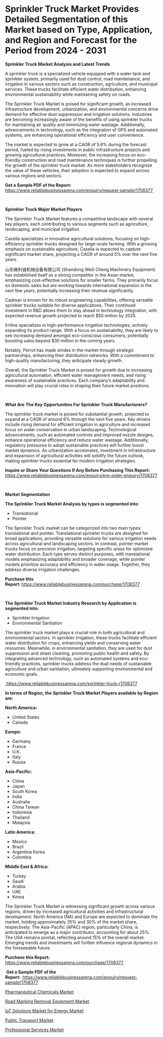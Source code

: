 <p><h1>Sprinkler Truck Market Provides Detailed Segmentation of this Market based on Type, Application, and Region and Forecast for the Period from 2024 - 2031</h1></p><p><strong>Sprinkler Truck Market Analysis and Latest Trends</strong></p>
<p><p>A sprinkler truck is a specialized vehicle equipped with a water tank and sprinkler system, primarily used for dust control, road maintenance, and irrigation in various sectors such as construction, agriculture, and municipal services. These trucks facilitate efficient water distribution, enhancing environmental sustainability while maintaining safety on roads.</p><p>The Sprinkler Truck Market is poised for significant growth, as increased infrastructure development, urbanization, and environmental concerns drive demand for effective dust suppression and irrigation solutions. Industries are becoming increasingly aware of the benefits of using sprinkler trucks for maintaining air quality and minimizing water wastage. Additionally, advancements in technology, such as the integration of GPS and automated systems, are enhancing operational efficiency and user convenience.</p><p>The market is expected to grow at a CAGR of 5.6% during the forecast period, fueled by rising investments in public infrastructure projects and growing agricultural practices. Moreover, the increasing focus on eco-friendly construction and road maintenance techniques is further propelling the growth of the sprinkler truck market. As more stakeholders recognize the value of these vehicles, their adoption is expected to expand across various regions and sectors.</p></p>
<p><strong>Get a Sample PDF of the Report:&nbsp;</strong> <a href="https://www.reliablebusinessarena.com/enquiry/request-sample/1708377?utm_campaign=1347&utm_medium=2&utm_source=Github&utm_content=ia&utm_term=21102024&utm_id=sprinkler-truck">https://www.reliablebusinessarena.com/enquiry/request-sample/1708377</a></p>
<p>&nbsp;</p>
<p><strong>Sprinkler Truck Major Market Players</strong></p>
<p><p>The Sprinkler Truck Market features a competitive landscape with several key players, each contributing to various segments such as agriculture, landscaping, and municipal irrigation. </p><p>Casella specializes in innovative agricultural solutions, focusing on high-efficiency sprinkler trucks designed for large-scale farming. With a growing emphasis on sustainable agriculture, Casella is expected to capture significant market share, projecting a CAGR of around 5% over the next five years.</p><p>山东微利诚机械设备有限公司 (Shandong Weili Cheng Machinery Equipment) has established itself as a strong competitor in the Asian market, emphasizing cost-effective solutions for smaller farms. They primarily focus on domestic sales but are working towards international expansion in the next few years, potentially increasing their revenue significantly.</p><p>Cadman is known for its robust engineering capabilities, offering versatile sprinkler trucks suitable for diverse applications. Their continued investment in R&D allows them to stay ahead in technology integration, with expected revenue growth projected to reach $50 million by 2025.</p><p>Irriline specializes in high-performance irrigation technologies, actively expanding its product range. With a focus on sustainability, they are likely to see increasing demand amongst eco-conscious consumers, potentially boosting sales beyond $30 million in the coming years.</p><p>Notably, Perrot has made strides in the market through strategic partnerships, enhancing their distribution networks. With a commitment to high-quality manufacturing, they anticipate steady growth.</p><p>Overall, the Sprinkler Truck Market is poised for growth due to increasing agricultural automation, efficient water management needs, and rising awareness of sustainable practices. Each company’s adaptability and innovation will play crucial roles in shaping their future market positions.</p></p>
<p>&nbsp;</p>
<p><strong>What Are The Key Opportunities For Sprinkler Truck Manufacturers?</strong></p>
<p><p>The sprinkler truck market is poised for substantial growth, projected to expand at a CAGR of around 6% through the next five years. Key drivers include rising demand for efficient irrigation in agriculture and increased focus on water conservation in urban landscaping. Technological advancements, such as automated controls and improved nozzle designs, enhance operational efficiency and reduce water wastage. Additionally, regulatory pressures to adopt sustainable practices will further boost market dynamics. As urbanization accelerates, investment in infrastructure and expansion of agricultural activities will solidify the future outlook, making sprinkler trucks essential for modern irrigation strategies.</p></p>
<p><strong>Inquire or Share Your Questions If Any Before Purchasing This Report:</strong> <a href="https://www.reliablebusinessarena.com/enquiry/pre-order-enquiry/1708377?utm_campaign=1347&utm_medium=2&utm_source=Github&utm_content=ia&utm_term=21102024&utm_id=sprinkler-truck">https://www.reliablebusinessarena.com/enquiry/pre-order-enquiry/1708377</a></p>
<p>&nbsp;</p>
<p><strong>Market Segmentation</strong></p>
<p><strong>The Sprinkler Truck Market Analysis by types is segmented into:</strong></p>
<p><ul><li>Translational</li><li>Pointer</li></ul></p>
<p><p>The Sprinkler Truck market can be categorized into two main types: translational and pointer. Translational sprinkler trucks are designed for broad applications, providing versatile solutions for various irrigation needs across agricultural and landscaping sectors. In contrast, pointer market trucks focus on precision irrigation, targeting specific areas for optimized water distribution. Each type serves distinct purposes, with translational models emphasizing adaptability and broader coverage, while pointer models prioritize accuracy and efficiency in water usage. Together, they address diverse irrigation challenges.</p></p>
<p><strong>Purchase this Report:&nbsp;</strong><a href="https://www.reliablebusinessarena.com/purchase/1708377?utm_campaign=1347&utm_medium=2&utm_source=Github&utm_content=ia&utm_term=21102024&utm_id=sprinkler-truck">https://www.reliablebusinessarena.com/purchase/1708377</a></p>
<p>&nbsp;</p>
<p><strong>The Sprinkler Truck Market Industry Research by Application is segmented into:</strong></p>
<p><ul><li>Sprinkler Irrigation</li><li>Environmental Sanitation</li></ul></p>
<p><p>The sprinkler truck market plays a crucial role in both agricultural and environmental sectors. In sprinkler irrigation, these trucks facilitate efficient water distribution for crops, enhancing yields and conserving water resources. Meanwhile, in environmental sanitation, they are used for dust suppression and street cleaning, promoting public health and safety. By integrating advanced technology, such as automated systems and eco-friendly practices, sprinkler trucks address the dual needs of sustainable agriculture and urban sanitation, ultimately supporting environmental and economic goals.</p></p>
<p><a href="https://www.reliablebusinessarena.com/sprinkler-truck-r1708377?utm_campaign=1347&utm_medium=2&utm_source=Github&utm_content=ia&utm_term=21102024&utm_id=sprinkler-truck">&nbsp;https://www.reliablebusinessarena.com/sprinkler-truck-r1708377</a></p>
<p><strong>In terms of Region, the Sprinkler Truck Market Players available by Region are:</strong></p>
<p>
    <p> <strong> North America: </strong>
        <ul>
            <li>United States</li>
            <li>Canada</li>
        </ul>
        </p> 
    <p> <strong> Europe: </strong>
        <ul>
            <li>Germany</li>
            <li>France</li>
            <li>U.K.</li>
            <li>Italy</li>
            <li>Russia</li>
        </ul>
        </p> 
    <p> <strong> Asia-Pacific: </strong>
        <ul>
            <li>China</li>
            <li>Japan</li>
            <li>South Korea</li>
            <li>India</li>
            <li>Australia</li>
            <li>China Taiwan</li>
            <li>Indonesia</li>
            <li>Thailand</li>
            <li>Malaysia</li>
        </ul>
        </p> 
    <p> <strong> Latin America: </strong>
        <ul>
            <li>Mexico</li>
            <li>Brazil</li>
            <li>Argentina Korea</li>
            <li>Colombia</li>
        </ul>
        </p> 
    <p> <strong> Middle East & Africa: </strong>
        <ul>
            <li>Turkey</li>
            <li>Saudi</li>
            <li>Arabia</li>
            <li>UAE</li>
            <li>Korea</li>
        </ul>
    </p>
    </p>
<p><p>The Sprinkler Truck Market is witnessing significant growth across various regions, driven by increased agricultural activities and infrastructural development. North America (NA) and Europe are expected to dominate the market, holding approximately 35% and 30% of the market share, respectively. The Asia-Pacific (APAC) region, particularly China, is anticipated to emerge as a major contributor, accounting for about 25%. The USA remains pivotal, reflecting around 15% of the overall market. Emerging trends and investments will further influence regional dynamics in the foreseeable future.</p></p>
<p><strong>Purchase this Report: </strong><a href="https://www.reliablebusinessarena.com/purchase/1708377?utm_campaign=1347&utm_medium=2&utm_source=Github&utm_content=ia&utm_term=21102024&utm_id=sprinkler-truck">https://www.reliablebusinessarena.com/purchase/1708377</a></p>
<p>&nbsp;<strong>Get a Sample PDF of the Report:&nbsp;&nbsp;</strong><a href="https://www.reliablebusinessarena.com/enquiry/request-sample/1708377?utm_campaign=1347&utm_medium=2&utm_source=Github&utm_content=ia&utm_term=21102024&utm_id=sprinkler-truck">https://www.reliablebusinessarena.com/enquiry/request-sample/1708377</a></p>
<p><strong></strong></p>
<p><p><a href="https://www.linkedin.com/pulse/emerging-opportunities-challenges-global-pharmaceutical-effwc?utm_campaign=1347&utm_medium=2&utm_source=Github&utm_content=ia&utm_term=21102024&utm_id=sprinkler-truck">Pharmaceutical Chemicals Market</a></p><p><a href="https://issuu.com/reportprime-2/docs/road-marking-removal-equipment-mark_d06e04a9d61285?utm_campaign=1347&utm_medium=2&utm_source=Github&utm_content=ia&utm_term=21102024&utm_id=sprinkler-truck">Road Marking Removal Equipment Market</a></p><p><a href="https://github.com/AKSHATREPORTPRIME/Market-Research-Report-List-6/blob/main/iot-solutions-market-for-energy-market.md?utm_campaign=1347&utm_medium=2&utm_source=Github&utm_content=ia&utm_term=21102024&utm_id=sprinkler-truck">IoT Solutions Market for Energy Market</a></p><p><a href="https://www.linkedin.com/pulse/strategic-roadmap-success-global-public-transport-market-analysis-8gkic?utm_campaign=1347&utm_medium=2&utm_source=Github&utm_content=ia&utm_term=21102024&utm_id=sprinkler-truck">Public Transport Market</a></p><p><a href="https://www.linkedin.com/pulse/professional-services-market-outlook-current-assessment-future-veedc?utm_campaign=1347&utm_medium=2&utm_source=Github&utm_content=ia&utm_term=21102024&utm_id=sprinkler-truck">Professional Services Market</a></p></p>
